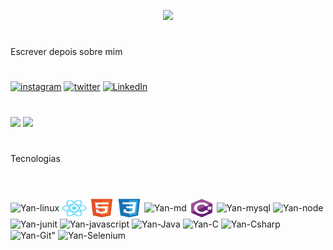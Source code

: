<p align="center">
  <img src="https://readme-typing-svg.demolab.com?font=JetBrains+Mono&weight=900&size=28&pause=1000&color=29AEF7&width=435&lines=Yan+Henrique+Rios+G%C3%B3es+Santos">
</p>


#
<P aling="center">
  Escrever depois sobre mim
</P>

#
[![instagram](https://img.shields.io/badge/Instagram-E4405F?style=for-the-badge&logo=instagram&logoColor=white
)]([https://www.linkedin.com/in/yan-henrique-3b11802b9/](https://www.instagram.com/yan_.hick/))
[![twitter](https://img.shields.io/badge/Twitter-1DA1F2?style=for-the-badge&logo=twitter&logoColor=white
)](https://www.linkedin.com/in/yan-henrique-3b11802b9/)
[![LinkedIn](https://img.shields.io/badge/LinkedIn-0A66C2?style=for-the-badge&logo=linkedin&logoColor=white)](https://www.linkedin.com/in/yan-henrique-3b11802b9/)

#
<div>
<img height ="180cm" src="https://github-readme-stats.vercel.app/api?username=YanGoes&show_icons=true&theme=dark"/>
<img height ="180cm" src="https://github-readme-stats.vercel.app/api/top-langs/?username=YanGoes&hide=html&theme=dark"/>
</div>

#
Tecnologias

#
<div style="display: inline_block"><br>
  <img align="center" alt= "Yan-linux" height="30" width="40" src="https://cdn.jsdelivr.net/gh/devicons/devicon@latest/icons/linux/linux-plain.svg">
  <img align="center" alt="Yan-React" height="30" width="40" src="https://raw.githubusercontent.com/devicons/devicon/master/icons/react/react-original.svg">
  <img align="center" alt="Yan-HTML" height="30" width="40" src="https://raw.githubusercontent.com/devicons/devicon/master/icons/html5/html5-original.svg">
  <img align="center" alt="Yan-CSS" height="30" width="40" src="https://raw.githubusercontent.com/devicons/devicon/master/icons/css3/css3-original.svg">
  <img align="center" alt="Yan-md" height="30" width="40" src="https://cdn.jsdelivr.net/gh/devicons/devicon@latest/icons/markdown/markdown-original.svg">
  <img align="center" alt="Yan-Csharp" height="30" width="40" src="https://raw.githubusercontent.com/devicons/devicon/master/icons/csharp/csharp-original.svg">
  <img align="center" alt="Yan-mysql" height="30" width="40" src="https://cdn.jsdelivr.net/gh/devicons/devicon@latest/icons/mysql/mysql-original.svg">
  <img align="center" alt="Yan-node" height="30" width="40" src="https://cdn.jsdelivr.net/gh/devicons/devicon@latest/icons/nodejs/nodejs-original.svg">
  <img align="center" alt="Yan-junit" height="30" width="40" src="https://cdn.jsdelivr.net/gh/devicons/devicon@latest/icons/junit/junit-plain.svg">
  <img align="center" alt="Yan-javascript" height="30" width="40" src="https://cdn.jsdelivr.net/gh/devicons/devicon@latest/icons/javascript/javascript-original.svg">
  <img align="center" alt="Yan-Java" height="30" width="40" src="https://cdn.jsdelivr.net/gh/devicons/devicon@latest/icons/java/java-original.svg">
  <img align="center" alt="Yan-C" height="30" width="40" src="https://cdn.jsdelivr.net/gh/devicons/devicon@latest/icons/c/c-original.svg">
  <img align="center" alt="Yan-Csharp" height="30" width="40" src="https://cdn.jsdelivr.net/gh/devicons/devicon@latest/icons/spring/spring-original.svg">
  <img align="center" alt=Yan-Git" height="30" width="40" src="https://cdn.jsdelivr.net/gh/devicons/devicon@latest/icons/git/git-original.svg">
  <img align="center" alt="Yan-Selenium" height="30" width="40" src="https://cdn.jsdelivr.net/gh/devicons/devicon@latest/icons/selenium/selenium-original.svg">

</div>
